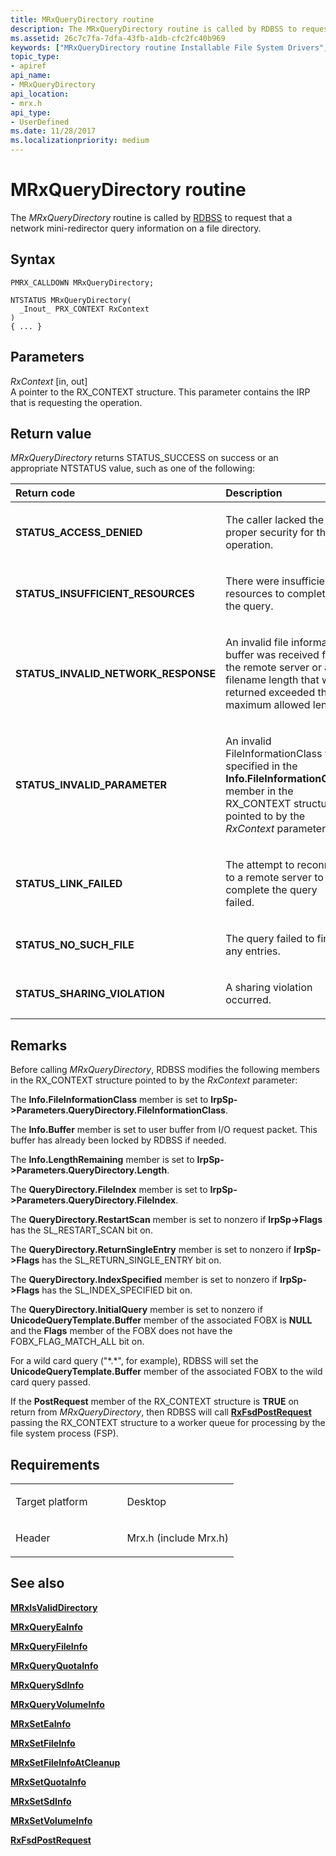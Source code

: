 ```yaml
---
title: MRxQueryDirectory routine
description: The MRxQueryDirectory routine is called by RDBSS to request that a network mini-redirector query information on a file directory.
ms.assetid: 26c7c7fa-7dfa-43fb-a1db-cfc2fc40b969
keywords: ["MRxQueryDirectory routine Installable File System Drivers", "PMRX_CALLDOWN"]
topic_type:
- apiref
api_name:
- MRxQueryDirectory
api_location:
- mrx.h
api_type:
- UserDefined
ms.date: 11/28/2017
ms.localizationpriority: medium
---
```


# MRxQueryDirectory routine


The *MRxQueryDirectory* routine is called by [RDBSS](https://docs.microsoft.com/windows-hardware/drivers/ifs/the-rdbss-driver-and-library) to request that a network mini-redirector query information on a file directory.

Syntax
------

```ManagedCPlusPlus
PMRX_CALLDOWN MRxQueryDirectory;

NTSTATUS MRxQueryDirectory(
  _Inout_ PRX_CONTEXT RxContext
)
{ ... }
```

Parameters
----------

*RxContext* \[in, out\]  
A pointer to the RX\_CONTEXT structure. This parameter contains the IRP that is requesting the operation.

Return value
------------

*MRxQueryDirectory* returns STATUS\_SUCCESS on success or an appropriate NTSTATUS value, such as one of the following:

<table>
<colgroup>
<col width="50%" />
<col width="50%" />
</colgroup>
<thead>
<tr class="header">
<th align="left">Return code</th>
<th align="left">Description</th>
</tr>
</thead>
<tbody>
<tr class="odd">
<td align="left"><strong>STATUS_ACCESS_DENIED</strong></td>
<td align="left"><p>The caller lacked the proper security for this operation.</p></td>
</tr>
<tr class="even">
<td align="left"><strong>STATUS_INSUFFICIENT_RESOURCES</strong></td>
<td align="left"><p>There were insufficient resources to complete the query.</p></td>
</tr>
<tr class="odd">
<td align="left"><strong>STATUS_INVALID_NETWORK_RESPONSE</strong></td>
<td align="left"><p>An invalid file information buffer was received from the remote server or a filename length that was returned exceeded the maximum allowed length.</p></td>
</tr>
<tr class="even">
<td align="left"><strong>STATUS_INVALID_PARAMETER</strong></td>
<td align="left"><p>An invalid FileInformationClass was specified in the <strong>Info.FileInformationClass</strong> member in the RX_CONTEXT structure pointed to by the <em>RxContext</em> parameter.</p></td>
</tr>
<tr class="odd">
<td align="left"><strong>STATUS_LINK_FAILED</strong></td>
<td align="left"><p>The attempt to reconnect to a remote server to complete the query failed.</p></td>
</tr>
<tr class="even">
<td align="left"><strong>STATUS_NO_SUCH_FILE</strong></td>
<td align="left"><p>The query failed to find any entries.</p></td>
</tr>
<tr class="odd">
<td align="left"><strong>STATUS_SHARING_VIOLATION</strong></td>
<td align="left"><p>A sharing violation occurred.</p></td>
</tr>
</tbody>
</table>

 

Remarks
-------

Before calling *MRxQueryDirectory*, RDBSS modifies the following members in the RX\_CONTEXT structure pointed to by the *RxContext* parameter:

The **Info.FileInformationClass** member is set to **IrpSp-&gt;Parameters.QueryDirectory.FileInformationClass**.

The **Info.Buffer** member is set to user buffer from I/O request packet. This buffer has already been locked by RDBSS if needed.

The **Info.LengthRemaining** member is set to **IrpSp-&gt;Parameters.QueryDirectory.Length**.

The **QueryDirectory.FileIndex** member is set to **IrpSp-&gt;Parameters.QueryDirectory.FileIndex**.

The **QueryDirectory.RestartScan** member is set to nonzero if **IrpSp-&gt;Flags** has the SL\_RESTART\_SCAN bit on.

The **QueryDirectory.ReturnSingleEntry** member is set to nonzero if **IrpSp-&gt;Flags** has the SL\_RETURN\_SINGLE\_ENTRY bit on.

The **QueryDirectory.IndexSpecified** member is set to nonzero if **IrpSp-&gt;Flags** has the SL\_INDEX\_SPECIFIED bit on.

The **QueryDirectory.InitialQuery** member is set to nonzero if **UnicodeQueryTemplate.Buffer** member of the associated FOBX is **NULL** and the **Flags** member of the FOBX does not have the FOBX\_FLAG\_MATCH\_ALL bit on.

For a wild card query ("\*.\*", for example), RDBSS will set the **UnicodeQueryTemplate.Buffer** member of the associated FOBX to the wild card query passed.

If the **PostRequest** member of the RX\_CONTEXT structure is **TRUE** on return from *MRxQueryDirectory*, then RDBSS will call [**RxFsdPostRequest**](https://docs.microsoft.com/windows-hardware/drivers/ddi/rxprocs/nf-rxprocs-rxfsdpostrequest) passing the RX\_CONTEXT structure to a worker queue for processing by the file system process (FSP).

Requirements
------------

<table>
<colgroup>
<col width="50%" />
<col width="50%" />
</colgroup>
<tbody>
<tr class="odd">
<td align="left"><p>Target platform</p></td>
<td align="left">Desktop</td>
</tr>
<tr class="even">
<td align="left"><p>Header</p></td>
<td align="left">Mrx.h (include Mrx.h)</td>
</tr>
</tbody>
</table>

## See also


[**MRxIsValidDirectory**](https://docs.microsoft.com/windows-hardware/drivers/ddi/mrx/nc-mrx-pmrx_chkdir_calldown)

[**MRxQueryEaInfo**](mrxqueryeainfo.md)

[**MRxQueryFileInfo**](mrxqueryfileinfo.md)

[**MRxQueryQuotaInfo**](mrxqueryquotainfo.md)

[**MRxQuerySdInfo**](mrxquerysdinfo.md)

[**MRxQueryVolumeInfo**](mrxqueryvolumeinfo.md)

[**MRxSetEaInfo**](mrxseteainfo.md)

[**MRxSetFileInfo**](mrxsetfileinfo.md)

[**MRxSetFileInfoAtCleanup**](mrxsetfileinfoatcleanup.md)

[**MRxSetQuotaInfo**](mrxsetquotainfo.md)

[**MRxSetSdInfo**](mrxsetsdinfo.md)

[**MRxSetVolumeInfo**](mrxsetvolumeinfo.md)

[**RxFsdPostRequest**](https://docs.microsoft.com/windows-hardware/drivers/ddi/rxprocs/nf-rxprocs-rxfsdpostrequest)

 

 






